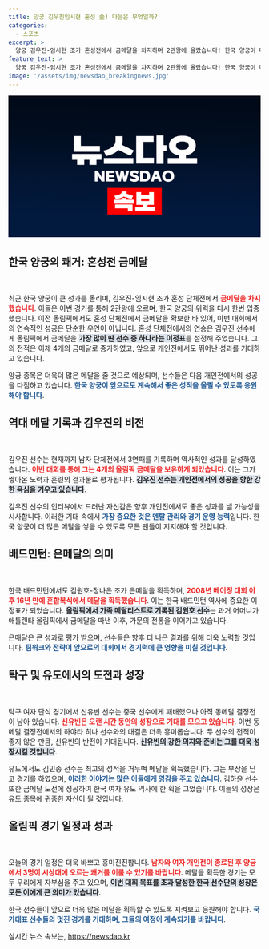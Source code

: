 ```yaml
---
title: 양궁 김우진임시현 혼성 金! 다음은 무엇일까?
categories:
  - 스포츠
excerpt: >
  양궁 김우진-임시현 조가 혼성전에서 금메달을 차지하며 2관왕에 올랐습니다! 한국 양궁이 메달을 계속 쌓는 가운데, 개인전에서의 추가 성과가 기대됩니다. 오늘의 경기도 놓치지 마세요!
feature_text: >
  양궁 김우진-임시현 조가 혼성전에서 금메달을 차지하며 2관왕에 올랐습니다! 한국 양궁이 메달을 계속 쌓는 가운데, 개인전에서의 추가 성과가 기대됩니다. 오늘의 경기도 놓치지 마세요!
image: '/assets/img/newsdao_breakingnews.jpg'
---
```


<p><img src="/assets/img/newsdao_breakingnews.jpg" alt="ontimetimes 속보" /></p>

<h2 data-ke-size="size26">한국 양궁의 쾌거: 혼성전 금메달</h2>

<p data-ke-size="size16">&nbsp;</p>

<p>최근 한국 양궁이 큰 성과를 올리며, 김우진-임시현 조가 혼성 단체전에서 <b><span style="color: #ee2323;">금메달을 차지했습니다</span></b>. 이들은 이번 경기를 통해 2관왕에 오르며, 한국 양궁의 위력을 다시 한번 입증했습니다. 이전 올림픽에서도 혼성 단체전에서 금메달을 확보한 바 있어, 이번 대회에서의 연속적인 성공은 단순한 우연이 아닙니다. 혼성 단체전에서의 연승은 김우진 선수에게 올림픽에서 금메달을 <b><span style="background-color: #21538527;">가장 많이 딴 선수 중 하나라는 이정표</span></b>를 설정해 주었습니다. 그의 전적은 이제 4개의 금메달로 증가하였고, 앞으로 개인전에서도 뛰어난 성과를 기대하고 있습니다. </p>

<p>양궁 종목은 더욱더 많은 메달을 줄 것으로 예상되며, 선수들은 다음 개인전에서의 성공을 다짐하고 있습니다. <b><span style="color: #1a5490;">한국 양궁이 앞으로도 계속해서 좋은 성적을 올릴 수 있도록 응원해야 합니다</span></b>.</p>

<h2 data-ke-size="size26">역대 메달 기록과 김우진의 비전</h2>

<p data-ke-size="size16">&nbsp;</p>

<p>김우진 선수는 현재까지 남자 단체전에서 3연패를 기록하며 역사적인 성과를 달성하였습니다. <b><span style="color: #ee2323;">이번 대회를 통해 그는 4개의 올림픽 금메달을 보유하게 되었습니다</span></b>. 이는 그가 쌓아온 노력과 훈련의 결과물로 평가됩니다. <b><span style="background-color: #21538527;">김우진 선수는 개인전에서의 성공을 향한 강한 욕심을 키우고 있습니다</span></b>. </p>

<p>김우진 선수의 인터뷰에서 드러난 자신감은 향후 개인전에서도 좋은 성과를 낼 가능성을 시사합니다. 이러한 기대 속에서 <b><span style="color: #1a5490;">가장 중요한 것은 멘탈 관리와 경기 운영 능력</span></b>입니다. 한국 양궁이 더 많은 메달을 쌓을 수 있도록 모든 팬들이 지지해야 할 것입니다.</p>

<h2 data-ke-size="size26">배드민턴: 은메달의 의미</h2>

<p data-ke-size="size16">&nbsp;</p>

<p>한국 배드민턴에서도 김원호-정나은 조가 은메달을 획득하며, <b><span style="color: #ee2323;">2008년 베이징 대회 이후 16년 만에 혼합복식에서 메달을 획득했습니다</span></b>. 이는 한국 배드민턴 역사에 중요한 이정표가 되었습니다. <b><span style="background-color: #21538527;">올림픽에서 가족 메달리스트로 기록된 김원호 선수</span></b>는 과거 어머니가 애틀랜타 올림픽에서 금메달을 따낸 이후, 가문의 전통을 이어가고 있습니다.</p>

<p>은매달은 큰 성과로 평가 받으며, 선수들은 향후 더 나은 결과를 위해 더욱 노력할 것입니다. <b><span style="color: #1a5490;">팀워크와 전략이 앞으로의 대회에서 경기력에 큰 영향을 미칠 것입니다</span></b>.</p>

<h2 data-ke-size="size26">탁구 및 유도에서의 도전과 성장</h2>

<p data-ke-size="size16">&nbsp;</p>

<p>탁구 여자 단식 경기에서 신유빈 선수는 중국 선수에게 패배했으나 아직 동메달 결정전이 남아 있습니다. <b><span style="color: #ee2323;">신유빈은 오랜 시간 동안의 성장으로 기대를 모으고 있습니다</span></b>. 이번 동메달 결정전에서의 하야타 히나 선수와의 대결은 더욱 흥미롭습니다. 두 선수의 전적이 좋지 않은 만큼, 신유빈의 반전이 기대됩니다. <b><span style="background-color: #21538527;">신유빈의 강한 의지와 준비는 그를 더욱 성장시킬 것입니다</span></b>.</p>

<p>유도에서도 김민종 선수는 최고의 성적을 거두며 메달을 획득했습니다. 그는 부상을 딛고 경기를 하였으며, <b><span style="color: #1a5490;">이러한 이야기는 많은 이들에게 영감을 주고 있습니다</span></b>. 김하윤 선수 또한 금메달 도전에 성공하여 한국 여자 유도 역사에 한 획을 그었습니다. 이들의 성장은 유도 종목에 귀중한 자산이 될 것입니다.</p>

<h2 data-ke-size="size26">올림픽 경기 일정과 성과</h2>

<p data-ke-size="size16">&nbsp;</p>

<p>오늘의 경기 일정은 더욱 바쁘고 흥미진진합니다. <b><span style="color: #ee2323;">남자와 여자 개인전이 종료된 후 양궁에서 3명이 시상대에 오르는 쾌거를 이룰 수 있기를 바랍니다</span></b>. 메달을 획득한 경기는 모두 우리에게 자부심을 주고 있으며, <b><span style="background-color: #21538527;">이번 대회 목표를 초과 달성한 한국 선수단의 성장은 모든 이에게 큰 의미가 있습니다</span></b>.</p>

<p>한국 선수들이 앞으로 더욱 많은 메달을 획득할 수 있도록 지켜보고 응원해야 합니다. <b><span style="color: #1a5490;">국가대표 선수들의 멋진 경기를 기대하며, 그들의 여정이 계속되기를 바랍니다</span></b>.</p>
실시간 뉴스 속보는, <a href="https://newsdao.kr" rel="dofollow">https://newsdao.kr</a>


